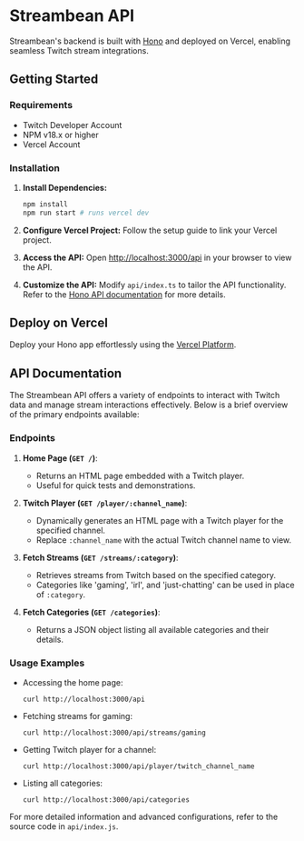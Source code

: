 # Streambean API

Streambean's backend is built with [Hono](https://hono.dev/) and deployed on Vercel, enabling seamless Twitch stream integrations.

## Getting Started

### Requirements

- Twitch Developer Account
- NPM v18.x or higher
- Vercel Account

### Installation

1. **Install Dependencies:**

   ```bash
   npm install
   npm run start # runs vercel dev
   ```

2. **Configure Vercel Project:**
   Follow the setup guide to link your Vercel project.

3. **Access the API:**
   Open [http://localhost:3000/api](http://localhost:3000/api) in your browser to view the API.

4. **Customize the API:**
   Modify `api/index.ts` to tailor the API functionality. Refer to the [Hono API documentation](https://hono.dev/api/hono) for more details.

## Deploy on Vercel

Deploy your Hono app effortlessly using the [Vercel Platform](https://vercel.com/templates?search=hono).

## API Documentation

The Streambean API offers a variety of endpoints to interact with Twitch data and manage stream interactions effectively. Below is a brief overview of the primary endpoints available:

### Endpoints

1. **Home Page (`GET /`)**:

   - Returns an HTML page embedded with a Twitch player.
   - Useful for quick tests and demonstrations.

2. **Twitch Player (`GET /player/:channel_name`)**:

   - Dynamically generates an HTML page with a Twitch player for the specified channel.
   - Replace `:channel_name` with the actual Twitch channel name to view.

3. **Fetch Streams (`GET /streams/:category`)**:

   - Retrieves streams from Twitch based on the specified category.
   - Categories like 'gaming', 'irl', and 'just-chatting' can be used in place of `:category`.

4. **Fetch Categories (`GET /categories`)**:
   - Returns a JSON object listing all available categories and their details.

### Usage Examples

- Accessing the home page:

  ```
  curl http://localhost:3000/api
  ```

- Fetching streams for gaming:

  ```
  curl http://localhost:3000/api/streams/gaming
  ```

- Getting Twitch player for a channel:

  ```
  curl http://localhost:3000/api/player/twitch_channel_name
  ```

- Listing all categories:
  ```
  curl http://localhost:3000/api/categories
  ```

For more detailed information and advanced configurations, refer to the source code in `api/index.js`.
